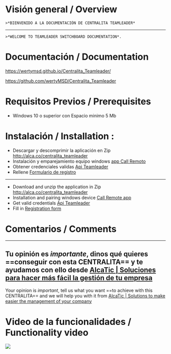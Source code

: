
# Visión general / Overview


    >*BIENVENIDO A LA DOCUMENTACIÓN DE CENTRALITA TEAMLEADER*
 -----
    >*WELCOME TO TEAMLEADER SWITCHBOARD DOCUMENTATION*.
  

# Documentación / Documentation

https://wertymsd.github.io/Centralita_Teamleader/

https://github.com/wertyMSD/Centralita_Teamleader


# Requisitos Previos / Prerequisites
- Windows 10 o superior con Espacio minimo 5 Mb

# Instalación / Installation :
- Descargar y descomprimir la aplicación en Zip http://alca.co/centralita_teamleader
- Instalación y emparejamiento equipo windows [app Call Remoto](https://wertymsd.github.io/Centralita_Teamleader/100_Proyectos/centralita/centralita%20SAGE50/App%20Call%20remoto.html)
- Obtener credenciales validas [Api Teamleader](https://wertymsd.github.io/Centralita_Teamleader/100_Proyectos/centralita/centralita%20TeamLeader/espa%C3%B1ol/Api%20Teamleader.html)
- Rellene [Formulario de registro](https://forms.office.com/r/5k9k54cugV)
--------------------
- Download and unzip the application in Zip http://alca.co/centralita_teamleader
- Installation and pairing windows device [Call Remote app](https://wertymsd.github.io/Centralita_Teamleader/100_Proyectos/centralita/centralita%20SAGE50/App%20Call%20remoto.html)
- Get valid credentials [Api Teamleader](https://wertymsd.github.io/Centralita_Teamleader/100_Proyectos/centralita/centralita%20TeamLeader/espa%C3%B1ol/Api%20Teamleader.html)
- Fill in [Registration form](https://forms.office.com/r/5k9k54cugV)



# Comentarios / Comments

-----
Tu opinión es *importante*, dinos qué quieres 
==conseguir con esta CENTRALITA== 
y te ayudamos con ello desde [AlcaTic | Soluciones para hacer más fácil la gestión de tu empresa](https://www.alcatic.com/)
------
Your opinion is *important*, tell us what you want 
==to achieve with this CENTRALITA== 
and we will help you with it from [AlcaTic | Solutions to make easier the management of your company](https://www.alcatic.com/)



# Video de la funcionalidades / Functionality video
![](https://github.com/wertyMSD/Centralita_Teamleader/blob/master/proceso.gif)
